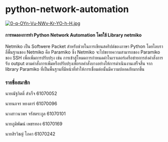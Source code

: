 # python-network-automation
[![0-q-OYn-Vu-NWv-Kr-YO-h-H.jpg](https://i.postimg.cc/qMcJ5TBz/0-q-OYn-Vu-NWv-Kr-YO-h-H.jpg)](https://postimg.cc/XpJ6rtCb)

#### การทดลองการทำ Python Network Automation โดยใช้ Library netmiko
Netmiko เป็น Softwere Packet สำหรับช่วยในการเขียนสคริปต์ของภาษา Python โดยไลบราลี่พื้นฐานของ Netmiko คือ Paramiko ซึ่ง Netmiko จะไปขยายความสามารถของ Paramiko ของ SSH เพื่อเพิ่มการปรับปรุง เช่น การเข้าสู่โหมดการกำหนดค่าในเราเตอร์เครือข่ายการส่งคำสั่งการรับ output ตามคำสั่งการเพิ่มหรือปรับปรุงเพื่อรอคำสั่งบางอย่างให้การดำเนินงานเสร็จสิ้น จาก library Paramiko ที่เป็นพื้นฐานที่มีหน้าที่ทำให้การเชื่อมต่อนั้นมีความปลอดภัยมากขึ้น







### รายชื่อสมาชิก
นายณัฐกิตติ์      สำเร็จ         61070052

นายนภจร       หยงตาร์        61070096

นางสาวนวพร    จรัสตระกูล       61070101

นายภูมิพัฒน์     เพชรทอง       61070169

นายสิรวิชญ์      โภคา          61070242

  

